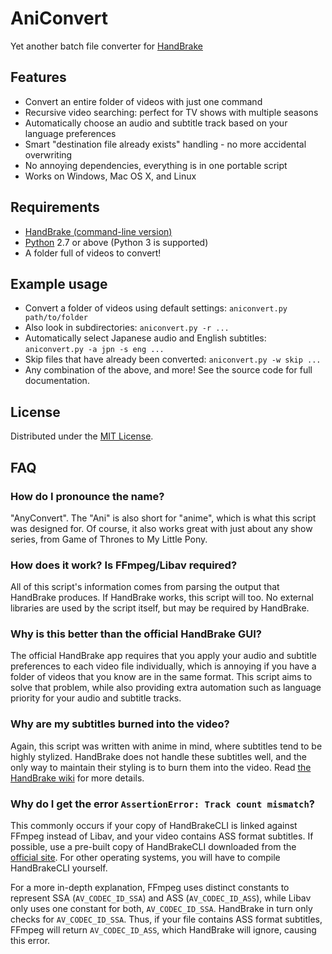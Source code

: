 # AniConvert

Yet another batch file converter for [HandBrake](https://handbrake.fr/)

## Features

- Convert an entire folder of videos with just one command
- Recursive video searching: perfect for TV shows with multiple seasons
- Automatically choose an audio and subtitle track based on your language preferences
- Smart "destination file already exists" handling - no more accidental overwriting
- No annoying dependencies, everything is in one portable script
- Works on Windows, Mac OS X, and Linux

## Requirements

- [HandBrake (command-line version)](https://handbrake.fr/downloads2.php)
- [Python](https://www.python.org/downloads/) 2.7 or above (Python 3 is supported)
- A folder full of videos to convert!

## Example usage

- Convert a folder of videos using default settings: `aniconvert.py path/to/folder`
- Also look in subdirectories: `aniconvert.py -r ...`
- Automatically select Japanese audio and English subtitles: `aniconvert.py -a jpn -s eng ...`
- Skip files that have already been converted: `aniconvert.py -w skip ...`
- Any combination of the above, and more! See the source code for full documentation.

## License

Distributed under the [MIT License](http://opensource.org/licenses/MIT).

## FAQ

### How do I pronounce the name?

"AnyConvert". The "Ani" is also short for "anime", which is what this script
was designed for. Of course, it also works great with just about any show
series, from Game of Thrones to My Little Pony.

### How does it work? Is FFmpeg/Libav required?

All of this script's information comes from parsing the output that
HandBrake produces. If HandBrake works, this script will too. No external
libraries are used by the script itself, but may be required by HandBrake.

### Why is this better than the official HandBrake GUI?

The official HandBrake app requires that you apply your audio and subtitle
preferences to each video file individually, which is annoying if you have
a folder of videos that you know are in the same format. This script aims to
solve that problem, while also providing extra automation such as language
priority for your audio and subtitle tracks.

### Why are my subtitles burned into the video?

Again, this script was written with anime in mind, where subtitles tend to
be highly stylized. HandBrake does not handle these subtitles well, and the
only way to maintain their styling is to burn them into the video. Read
[the HandBrake wiki](https://trac.handbrake.fr/wiki/Subtitles#wikipage)
for more details.

### Why do I get the error `AssertionError: Track count mismatch`?

This commonly occurs if your copy of HandBrakeCLI is linked against FFmpeg
instead of Libav, and your video contains ASS format subtitles. If possible,
use a pre-built copy of HandBrakeCLI downloaded from the
[official site](https://handbrake.fr/downloads2.php). For other operating
systems, you will have to compile HandBrakeCLI yourself.

For a more in-depth explanation, FFmpeg uses distinct constants to represent
SSA (`AV_CODEC_ID_SSA`) and ASS (`AV_CODEC_ID_ASS`), while Libav only uses
one constant for both, `AV_CODEC_ID_SSA`. HandBrake in turn only checks for
`AV_CODEC_ID_SSA`. Thus, if your file contains ASS format subtitles, FFmpeg
will return `AV_CODEC_ID_ASS`, which HandBrake will ignore, causing this error.
